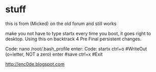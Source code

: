 stuff
=====
this is from (Micked) on the old forum and still works


make you not have to type startx every time you boot, it goes right to desktop.
Using this on backtrack 4 Pre Final persistent changes.


Code:
nano /root/.bash_profile
enter:
Code:
startx
ctrl+o #WriteOut (o=letter, NOT a zero)
enter #save
ctrl+x #Exit


http://enc0de.blogspot.com